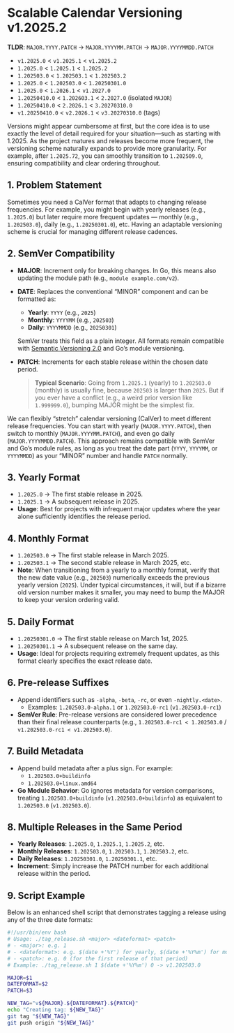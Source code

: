 # Scalable Calendar Versioning v1.2025.2

**TLDR**: `MAJOR.YYYY.PATCH` → `MAJOR.YYYYMM.PATCH` → `MAJOR.YYYYMMDD.PATCH`

- `v1.2025.0` < `v1.2025.1` < `v1.2025.2`
- `1.2025.0` < `1.2025.1` < `1.2025.2`
- `1.202503.0` < `1.202503.1` < `1.202503.2`
- `1.2025.0` < `1.202503.0`  < `1.20250301.0`
- `1.2025.0` < `1.2026.1` < `v1.2027.0`
- `1.20250410.0` < `1.202603.1` < `2.2027.0` (isolated `MAJOR`)
- `1.20250410.0` < `2.2026.1` < `3.20270310.0`
- `v1.20250410.0` < `v2.2026.1` < `v3.20270310.0` (tags)

Versions might appear cumbersome at first, but the core idea is to use exactly the level of detail required for your situation—such as starting with 1.2025. As the project matures and releases become more frequent, the versioning scheme naturally expands to provide more granularity. For example, after `1.2025.72`, you can smoothly transition to `1.202509.0`, ensuring compatibility and clear ordering throughout.

## 1. Problem Statement
Sometimes you need a CalVer format that adapts to changing release frequencies. For example, you might begin with yearly releases (e.g., `1.2025.0`) but later require more frequent updates — monthly (e.g., `1.202503.0`), daily (e.g., `1.20250301.0`), etc. Having an adaptable versioning scheme is crucial for managing different release cadences.

## 2. SemVer Compatibility
- **MAJOR**: Increment only for breaking changes. In Go, this means also updating the module path (e.g., `module example.com/v2`).
- **DATE**: Replaces the conventional “MINOR” component and can be formatted as:
  - **Yearly**: `YYYY` (e.g., `2025`)
  - **Monthly**: `YYYYMM` (e.g., `202503`)
  - **Daily**: `YYYYMMDD` (e.g., `20250301`)
  
  SemVer treats this field as a plain integer. All formats remain compatible with [Semantic Versioning 2.0](https://semver.org/) and Go’s module versioning.
- **PATCH**: Increments for each stable release within the chosen date period.
  > **Typical Scenario**: Going from `1.2025.1` (yearly) to `1.202503.0` (monthly) is usually fine, because `202503` is larger than `2025`. But if you ever have a conflict (e.g., a weird prior version like `1.999999.0`), bumping MAJOR might be the simplest fix.

We can flexibly “stretch” calendar versioning (CalVer) to meet different release frequencies. You can start with yearly (`MAJOR.YYYY.PATCH`), then switch to monthly (`MAJOR.YYYYMM.PATCH`), and even go daily (`MAJOR.YYYYMMDD.PATCH`). This approach remains compatible with SemVer and Go’s module rules, as long as you treat the date part (`YYYY`, `YYYYMM`, or `YYYYMMDD`) as your “MINOR” number and handle `PATCH` normally.

## 3. Yearly Format
- `1.2025.0` → The first stable release in 2025.
- `1.2025.1` → A subsequent release in 2025.
- **Usage**: Best for projects with infrequent major updates where the year alone sufficiently identifies the release period.

## 4. Monthly Format
- `1.202503.0` → The first stable release in March 2025.
- `1.202503.1` → The second stable release in March 2025, etc.
- **Note**: When transitioning from a yearly to a monthly format, verify that the new date value (e.g., `202503`) numerically exceeds the previous yearly version (`2025`). Under typical circumstances, it will, but if a bizarre old version number makes it smaller, you may need to bump the MAJOR to keep your version ordering valid.

## 5. Daily Format
- `1.20250301.0` → The first stable release on March 1st, 2025.
- `1.20250301.1` → A subsequent release on the same day.
- **Usage**: Ideal for projects requiring extremely frequent updates, as this format clearly specifies the exact release date.

## 6. Pre-release Suffixes
- Append identifiers such as `-alpha`, `-beta`, `-rc`, or even `-nightly.<date>`.
  - Examples: `1.202503.0-alpha.1` or `1.202503.0-rc1` (`v1.202503.0-rc1`)
- **SemVer Rule**: Pre-release versions are considered lower precedence than their final release counterparts (e.g., `1.202503.0-rc1 < 1.202503.0` / `v1.202503.0-rc1 < v1.202503.0`).

## 7. Build Metadata
- Append build metadata after a plus sign. For example:
  - `1.202503.0+buildinfo`
  - `1.202503.0+linux.amd64`
- **Go Module Behavior**: Go ignores metadata for version comparisons, treating `1.202503.0+buildinfo` (`v1.202503.0+buildinfo`) as equivalent to `1.202503.0` (`v1.202503.0`).

## 8. Multiple Releases in the Same Period
- **Yearly Releases**: `1.2025.0`, `1.2025.1`, `1.2025.2`, etc.
- **Monthly Releases**: `1.202503.0`, `1.202503.1`, `1.202503.2`, etc.
- **Daily Releases**: `1.20250301.0`, `1.20250301.1`, etc.
- **Increment**: Simply increase the PATCH number for each additional release within the period.

## 9. Script Example
Below is an enhanced shell script that demonstrates tagging a release using any of the three date formats:

```bash
#!/usr/bin/env bash
# Usage: ./tag_release.sh <major> <dateformat> <patch>
# - <major>: e.g. 1
# - <dateformat>: e.g. $(date +'%Y') for yearly, $(date +'%Y%m') for monthly, or $(date +'%Y%m%d') for daily
# - <patch>: e.g. 0 (for the first release of that period)
# Example: ./tag_release.sh 1 $(date +'%Y%m') 0 -> v1.202503.0

MAJOR=$1
DATEFORMAT=$2
PATCH=$3

NEW_TAG="v${MAJOR}.${DATEFORMAT}.${PATCH}"
echo "Creating tag: ${NEW_TAG}"
git tag "${NEW_TAG}"
git push origin "${NEW_TAG}"
```
